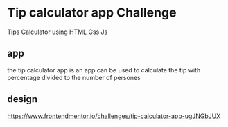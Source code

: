 # Tip calculator app Challenge 
Tips Calculator using HTML Css Js
## app 
the tip calculator app is an app can be used to calculate the tip with percentage divided to the number of persones 
## design 
https://www.frontendmentor.io/challenges/tip-calculator-app-ugJNGbJUX

